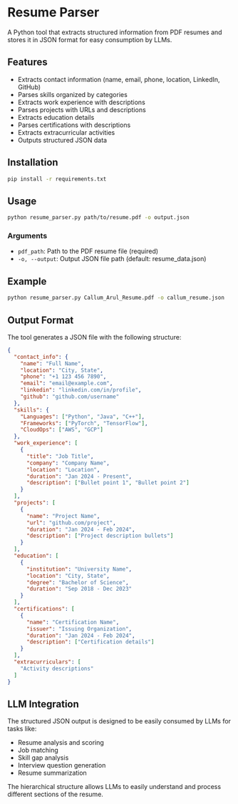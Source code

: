 # Resume Parser

A Python tool that extracts structured information from PDF resumes and stores it in JSON format for easy consumption by LLMs.

## Features

- Extracts contact information (name, email, phone, location, LinkedIn, GitHub)
- Parses skills organized by categories
- Extracts work experience with descriptions
- Parses projects with URLs and descriptions
- Extracts education details
- Parses certifications with descriptions
- Extracts extracurricular activities
- Outputs structured JSON data

## Installation

```bash
pip install -r requirements.txt
```

## Usage

```bash
python resume_parser.py path/to/resume.pdf -o output.json
```

### Arguments

- `pdf_path`: Path to the PDF resume file (required)
- `-o, --output`: Output JSON file path (default: resume_data.json)

## Example

```bash
python resume_parser.py Callum_Arul_Resume.pdf -o callum_resume.json
```

## Output Format

The tool generates a JSON file with the following structure:

```json
{
  "contact_info": {
    "name": "Full Name",
    "location": "City, State",
    "phone": "+1 123 456 7890",
    "email": "email@example.com",
    "linkedin": "linkedin.com/in/profile",
    "github": "github.com/username"
  },
  "skills": {
    "Languages": ["Python", "Java", "C++"],
    "Frameworks": ["PyTorch", "TensorFlow"],
    "CloudOps": ["AWS", "GCP"]
  },
  "work_experience": [
    {
      "title": "Job Title",
      "company": "Company Name",
      "location": "Location",
      "duration": "Jan 2024 - Present",
      "description": ["Bullet point 1", "Bullet point 2"]
    }
  ],
  "projects": [
    {
      "name": "Project Name",
      "url": "github.com/project",
      "duration": "Jan 2024 - Feb 2024",
      "description": ["Project description bullets"]
    }
  ],
  "education": [
    {
      "institution": "University Name",
      "location": "City, State",
      "degree": "Bachelor of Science",
      "duration": "Sep 2018 - Dec 2023"
    }
  ],
  "certifications": [
    {
      "name": "Certification Name",
      "issuer": "Issuing Organization",
      "duration": "Jan 2024 - Feb 2024",
      "description": ["Certification details"]
    }
  ],
  "extracurriculars": [
    "Activity descriptions"
  ]
}
```

## LLM Integration

The structured JSON output is designed to be easily consumed by LLMs for tasks like:

- Resume analysis and scoring
- Job matching
- Skill gap analysis
- Interview question generation
- Resume summarization

The hierarchical structure allows LLMs to easily understand and process different sections of the resume.
